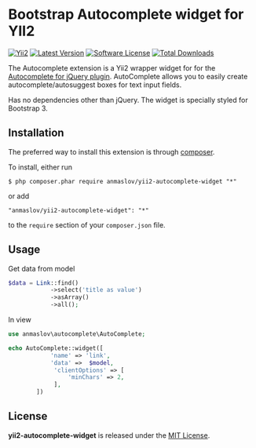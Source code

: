 Bootstrap Autocomplete widget for YII2
============================
[![Yii2](https://img.shields.io/badge/Powered_by-Yii_Framework-green.svg?style=flat)](http://www.yiiframework.com/)
[![Latest Version](https://img.shields.io/github/tag/anmaslov/yii2-autocomplete-widget.svg?style=flat-square&label=release)](https://github.com/yii2-autocomplete-widget/tags)
[![Software License](https://img.shields.io/badge/license-MIT-brightgreen.svg?style=flat-square)](LICENSE.md)
[![Total Downloads](https://img.shields.io/packagist/dt/anmaslov/yii2-autocomplete-widget.svg?style=flat-square)](https://packagist.org/packages/yii2-autocomplete-widget)


The Autocomplete extension is a Yii2 wrapper widget for for the [Autocomplete for jQuery plugin](https://github.com/devbridge/jQuery-Autocomplete).
AutoComplete allows you to easily create autocomplete/autosuggest boxes for text input fields.

Has no dependencies other than jQuery.
The widget is specially styled for Bootstrap 3.

## Installation

The preferred way to install this extension is through [composer](http://getcomposer.org/download/).

To install, either run

```
$ php composer.phar require anmaslov/yii2-autocomplete-widget "*"
```

or add

```
"anmaslov/yii2-autocomplete-widget": "*"
```

to the ```require``` section of your `composer.json` file.

## Usage

Get data from model

```php
$data = Link::find()
            ->select('title as value')
            ->asArray()
            ->all();
```

In view

```php
use anmaslov\autocomplete\AutoComplete;

echo AutoComplete::widget([
            'name' => 'link',
            'data' =>  $model,
             'clientOptions' => [
                 'minChars' => 2,
             ],
        ])
```

## License

**yii2-autocomplete-widget** is released under the [MIT License](http://opensource.org/licenses/mit-license.php).